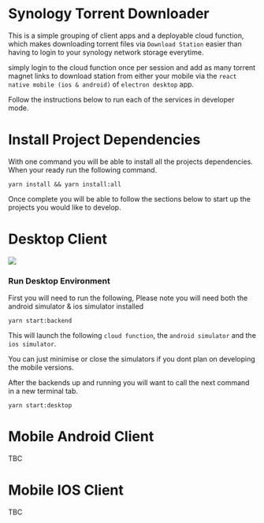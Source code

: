 # Synology Torrent Downloader
This is a simple grouping of client apps and a deployable cloud function, which makes downloading torrent files via `Download Station` easier than having to login to your synology network storage everytime.

simply login to the cloud function once per session and add as many torrent magnet links to download station from either your mobile via the `react native mobile (ios & android)` of `electron desktop` app.

Follow the instructions below to run each of the services in developer mode.

# Install Project Dependencies

With one command you will be able to install all the projects dependencies.
When your ready run the following command.

```
yarn install && yarn install:all
```

Once complete you will be able to follow the sections below to start up the projects you would like to develop.

# Desktop Client
[![](https://markdown-videos.deta.dev/youtube/etta_CrPnmQ)](https://youtu.be/etta_CrPnmQ)

### Run Desktop Environment

First you will need to run the following, Please note you will need both the android simulator & ios simulator installed

```
yarn start:backend
```

This will launch the following `cloud function`, the `android simulator` and the `ios simulator`.

You can just minimise or close the simulators if you dont plan on developing the mobile versions.

After the backends up and running you will want to call the next command in a new terminal tab.

```
yarn start:desktop
```

# Mobile Android Client

TBC

# Mobile IOS Client

TBC
